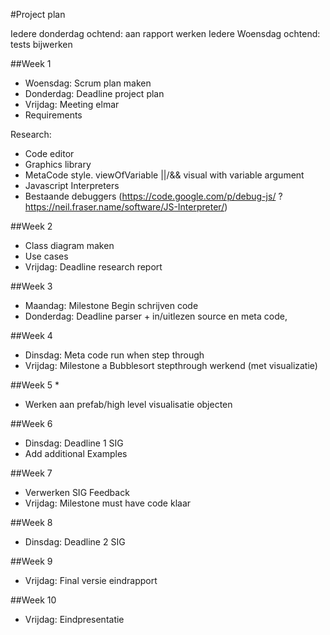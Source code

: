 #Project plan

Iedere donderdag ochtend: aan rapport werken
Iedere Woensdag ochtend: tests bijwerken 

##Week 1
* Woensdag: Scrum plan maken
* Donderdag: Deadline project plan
* Vrijdag: Meeting elmar 
* Requirements

Research:
* Code editor
* Graphics library
* MetaCode style. viewOfVariable ||/&& visual with variable argument
* Javascript Interpreters
* Bestaande debuggers (https://code.google.com/p/debug-js/ ? https://neil.fraser.name/software/JS-Interpreter/)

##Week 2
* Class diagram maken
* Use cases
* Vrijdag: Deadline research report

##Week 3
* Maandag: Milestone Begin schrijven code
* Donderdag: Deadline parser + in/uitlezen source en meta code, 

##Week 4
* Dinsdag: Meta code run when step through
* Vrijdag: Milestone a Bubblesort stepthrough werkend (met visualizatie) 

##Week 5
* 
* Werken aan prefab/high level visualisatie objecten

##Week 6
* Dinsdag: Deadline 1 SIG
* Add additional Examples 

##Week 7
* Verwerken SIG Feedback
* Vrijdag: Milestone must have code klaar

##Week 8
* Dinsdag: Deadline 2 SIG

##Week 9
* Vrijdag: Final versie eindrapport

##Week 10 
* Vrijdag: Eindpresentatie
